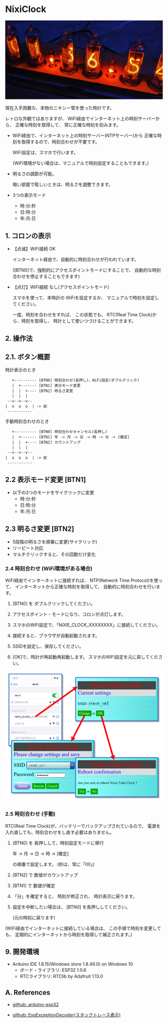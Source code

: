 # NixiClock

![](docs/clock1.jpg)

現在入手困難な、本物のニキシー管を使った時計です。

レトロな外観ではありますが、
WiFi経由でインターネット上の時刻サーバーから、
正確な時刻を取得して、
常に正確な時刻を刻みます。

* WiFi経由で、インターネット上の時刻サーバー(NTPサーバー)から
  正確な時刻を取得するので、時刻合わせが不要です。
  
  WiFi設定は、スマホで行います。

  (WiFi環境がない場合は、マニュアルで時刻設定することもできます。)

* 明るさの調節が可能。

  暗い部屋で眩しいときは、明るさを調整できます。

* 3つの表示モード
  + 時:分:秒
  + 日:時:分
  + 年:月:日


## 1. コロンの表示

* 【点滅】WiFi接続 OK

  インターネット経由で、自動的に時刻合わせが行われています。
  
  ([BTN0]で、強制的にアクセスポイントモードにすることで、
  自動的な時刻合わせを停止することもできます)

* 【点灯】WiFi接続 なし(アクセスポイントモード)

  スマホを使って、本時計の WiFiを設定するか、
  マニュアルで時刻を設定してください。

  一度、時刻を合わせをすれば、
  この状態でも、
  RTC(Real Time Clock)から、時刻を取得し、
  時計として使いつづけることができます。


## 2. 操作法

## 2.1. ボタン概要

時計表示のとき
```
   +---------- [BTN0] 時刻合わせ(長押し)、WiFi設定(ダブルクリック)
   |  +------- [BTN1] 表示モード変更
   |  |  +---- [BTN2] 明るさ変更
   |  |  |
 --v--v--v--
|  o  o  o  | -> 前
 -----------
```

手動時刻合わせのとき
```
   +---------- [BTN0] 時刻合わせキャンセル(長押し)
   |  +------- [BTN1] 年 -> 月 -> 日 -> 時 -> 分 -> [確定]
   |  |  +---- [BTN2] カウントアップ
   |  |  |
 --v--v--v--
|  o  o  o  | -> 前
 -----------
```


## 2.2 表示モード変更 [BTN1]

* 以下の3つのモードをサイクリックに変更
  + 時:分:秒
  + 日:時:分
  + 年:月:日


## 2.3 明るさ変更 [BTN2]

* 5段階の明るさを順番に変更(サイクリック)
* リーピート対応
* マルチクリックすると、その回数だけ変化



### 2.4 時刻合わせ (WiFi環境がある場合)

WiFi経由でインターネットに接続すれば、
NTP(Network Time Protocol)を使って、
インターネットから正確な時刻を取得して、
自動的に時刻合わせを行います。

1. [BTN0] を ダブルクリックしてください。

2. アクセスポイント・モードになり、コロンが点灯します。

3. スマホのWiFi設定で、「NIXIE_CLOCK_XXXXXXXX」に接続してください。

4. 接続すると、ブラウザが自動起動されます。

5. SSIDを設定し、保存してください。

6. [OK]で、時計が再起動再起動します。
   スマホのWiFi設定を元に戻してください。

![](docs/wifi1.png)


### 2.5 時刻合わせ (手動)

RTC(Real Time Clock)が、バッテリーでバックアップされているので、
電源を入れ直しても、時刻合わせをし直す必要はありません。

1. [BTN0] を 長押しして、時刻設定モードに移行

    年 -> 月 -> 日 -> 時 -> [確定]
    
    の順番で設定します。
   (秒は、常に「00」)
   
2. [BTN2] で 数値がカウントアップ

3. [BTN1] で 数値が確定

4. 「分」を確定すると、
   時刻が修正され、
   時計表示に戻ります。
   
5. 設定を中断したい場合は、
   [BTN0] を長押ししてください。

   (元の時刻に戻ります)

(WiFi経由でインターネットに接続している場合は、
この手順で時刻を変更しても、
定期的にインターネットから時刻を取得して補正されます。)



## 9. 開発環境

* Arduino IDE 1.8.15(Windows store 1.8.49.0) on Windows 10
  - ボード・ライブラリ: ESP32 1.0.6
  - RTCライブラリ: RTClib by Adafruit 1.13.0


## A. References

* [github: arduino-esp32](https://github.com/espressif/arduino-esp32/)

* [github: EspExceptionDecoder(スタックトレース表示)](https://github.com/me-no-dev/EspExceptionDecoder/releases/)
